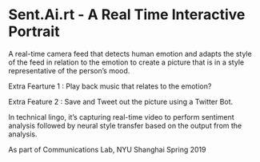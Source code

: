 # Sent.Ai.rt - A Real Time Interactive Portrait

A real-time camera feed that detects human emotion and adapts the style of the feed in relation to the emotion to create a 
picture that is in a style representative of the person’s mood.

Extra Fearture 1 : Play back music that relates to the emotion?

Extra Feature 2 : Save and Tweet out the picture using a Twitter Bot.

In technical lingo, it’s capturing real-time video to perform sentiment analysis followed by neural style transfer 
based on the output from the analysis. 

As part of Communications Lab, NYU Shanghai Spring 2019


